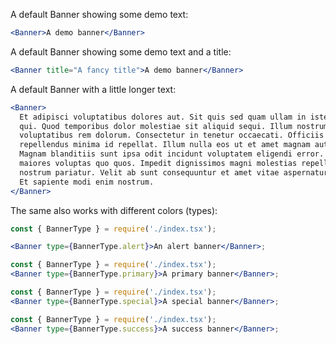 A default Banner showing some demo text:

```jsx
<Banner>A demo banner</Banner>
```

A default Banner showing some demo text and a title:

```jsx
<Banner title="A fancy title">A demo banner</Banner>
```

A default Banner with a little longer text:

```jsx
<Banner>
  Et adipisci voluptatibus dolores aut. Sit quis sed quam ullam in iste officia
  qui. Quod temporibus dolor molestiae sit aliquid sequi. Illum nostrum
  voluptatibus rem dolorum. Consectetur in tenetur occaecati. Officiis placeat
  repellendus minima id repellat. Illum nulla eos ut et amet magnam autem rerum.
  Magnam blanditiis sunt ipsa odit incidunt voluptatem eligendi error. Quo aut
  maiores voluptas quo quos. Impedit dignissimos magni molestias repellendus
  nostrum pariatur. Velit ab sunt consequuntur et amet vitae aspernatur illum.
  Et sapiente modi enim nostrum.
</Banner>
```

The same also works with different colors (types):

```jsx
const { BannerType } = require('./index.tsx');

<Banner type={BannerType.alert}>An alert banner</Banner>;
```

```jsx
const { BannerType } = require('./index.tsx');
<Banner type={BannerType.primary}>A primary banner</Banner>;
```

```jsx
const { BannerType } = require('./index.tsx');
<Banner type={BannerType.special}>A special banner</Banner>;
```

```jsx
const { BannerType } = require('./index.tsx');
<Banner type={BannerType.success}>A success banner</Banner>;
```
